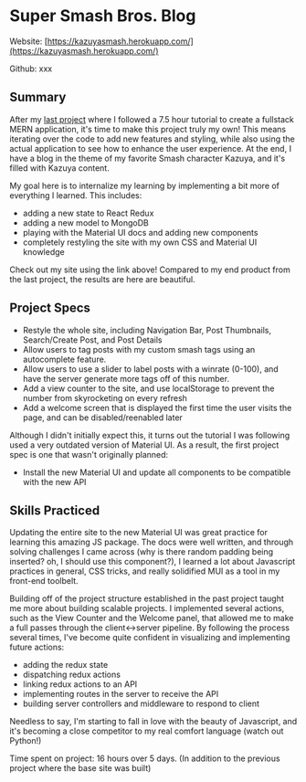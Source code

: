 # Super Smash Bros. Blog
Website: [https://kazuyasmash.herokuapp.com/](https://kazuyasmash.herokuapp.com/)

Github: xxx

## Summary
After my [last project](https://danpursuit.github.io/fullstack-mern-app) where I followed a 7.5 hour tutorial to create a fullstack MERN application, it's
time to make this project truly my own! This means iterating over the code to add new features and styling, while also using the actual application to
see how to enhance the user experience. At the end, I have a blog in the theme of my favorite Smash character Kazuya, and it's filled with Kazuya content.

My goal here is to internalize my learning by implementing a bit more of everything I learned. This includes:
- adding a new state to React Redux
- adding a new model to MongoDB
- playing with the Material UI docs and adding new components
- completely restyling the site with my own CSS and Material UI knowledge

Check out my site using the link above! Compared to my end product from the last project, the results are here are beautiful.

## Project Specs
- Restyle the whole site, including Navigation Bar, Post Thumbnails, Search/Create Post, and Post Details
- Allow users to tag posts with my custom smash tags using an autocomplete feature.
- Allow users to use a slider to label posts with a winrate (0-100), and have the server generate more tags off of this number.
- Add a view counter to the site, and use localStorage to prevent the number from skyrocketing on every refresh
- Add a welcome screen that is displayed the first time the user visits the page, and can be disabled/reenabled later

Although I didn't initially expect this, it turns out the tutorial I was following used a very outdated version of Material UI. As a result, the first project
spec is one that wasn't originally planned:
- Install the new Material UI and update all components to be compatible with the new API

## Skills Practiced
Updating the entire site to the new Material UI was great practice for learning this amazing JS package. The docs were well written, and through solving
challenges I came across (why is there random padding being inserted? oh, I should use this component?), I learned a lot about Javascript practices
in general, CSS tricks, and really solidified MUI as a tool in my front-end toolbelt.

Building off of the project structure established in the past project taught me more about building scalable projects. I implemented several actions, such
as the View Counter and the Welcome panel, that allowed me to make a full passes through the client<->server pipeline. By following the process several times,
I've become quite confident in visualizing and implementing future actions:
- adding the redux state
- dispatching redux actions
- linking redux actions to an API
- implementing routes in the server to receive the API
- building server controllers and middleware to respond to client

Needless to say, I'm starting to fall in love with the beauty of Javascript, and it's becoming a close competitor to my real comfort language (watch out Python!)


Time spent on project: 16 hours over 5 days. (In addition to the previous project where the base site was built)



